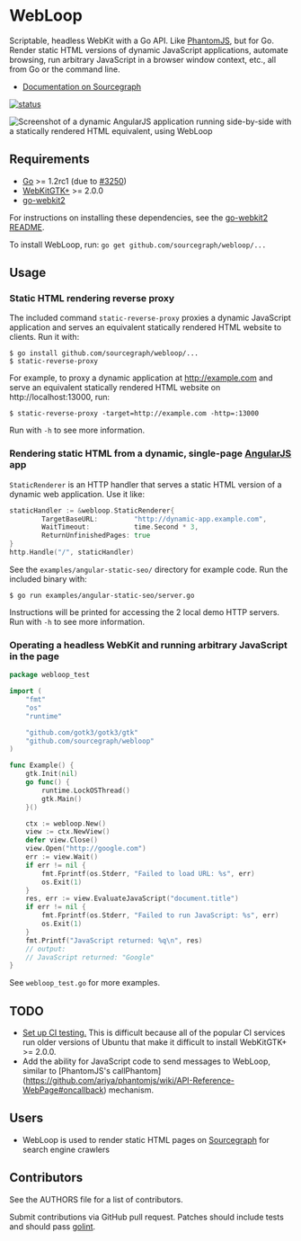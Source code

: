 # WebLoop

Scriptable, headless WebKit with a Go API. Like [PhantomJS](http://phantomjs.org/), but for Go. Render static HTML versions of dynamic JavaScript applications, automate browsing, run arbitrary JavaScript in a browser window context, etc., all from Go or the command line.

* [Documentation on Sourcegraph](https://sourcegraph.com/github.com/sourcegraph/webloop/tree)

[![status](https://sourcegraph.com/api/repos/github.com/sourcegraph/webloop/badges/status.png)](https://sourcegraph.com/github.com/sourcegraph/webloop)

![Screenshot of a dynamic AngularJS application running side-by-side with a statically rendered HTML equivalent, using WebLoop](https://s3-us-west-2.amazonaws.com/sourcegraph-assets/webloop.png)

## Requirements

* [Go](http://golang.org) >= 1.2rc1 (due to [#3250](https://code.google.com/p/go/issues/detail?id=3250))
* [WebKitGTK+](http://webkitgtk.org/) >= 2.0.0
* [go-webkit2](https://sourcegraph.com/github.com/sourcegraph/go-webkit2/readme)

For instructions on installing these dependencies, see the [go-webkit2
README](https://sourcegraph.com/github.com/sourcegraph/go-webkit2/readme).

To install WebLoop, run: `go get github.com/sourcegraph/webloop/...`


## Usage


### Static HTML rendering reverse proxy

The included command `static-reverse-proxy` proxies a dynamic JavaScript application and serves an equivalent statically rendered HTML website to clients. Run it with:

```
$ go install github.com/sourcegraph/webloop/...
$ static-reverse-proxy
```

For example, to proxy a dynamic application at http://example.com and serve an
equivalent statically rendered HTML website on http://localhost:13000, run:

```
$ static-reverse-proxy -target=http://example.com -http=:13000
```

Run with `-h` to see more information.


### Rendering static HTML from a dynamic, single-page [AngularJS](http://angularjs.org) app

`StaticRenderer` is an HTTP handler that serves a static HTML version of a
dynamic web application. Use it like:

```go
staticHandler := &webloop.StaticRenderer{
        TargetBaseURL:         "http://dynamic-app.example.com",
        WaitTimeout:           time.Second * 3,
        ReturnUnfinishedPages: true
}
http.Handle("/", staticHandler)
```

See the `examples/angular-static-seo/` directory for example code. Run the included binary with:

```
$ go run examples/angular-static-seo/server.go
```

Instructions will be printed for accessing the 2 local demo HTTP servers. Run
with `-h` to see more information.


### Operating a headless WebKit and running arbitrary JavaScript in the page

```go
package webloop_test

import (
	"fmt"
	"os"
	"runtime"

	"github.com/gotk3/gotk3/gtk"
	"github.com/sourcegraph/webloop"
)

func Example() {
	gtk.Init(nil)
	go func() {
		runtime.LockOSThread()
		gtk.Main()
	}()

	ctx := webloop.New()
	view := ctx.NewView()
	defer view.Close()
	view.Open("http://google.com")
	err := view.Wait()
	if err != nil {
		fmt.Fprintf(os.Stderr, "Failed to load URL: %s", err)
		os.Exit(1)
	}
	res, err := view.EvaluateJavaScript("document.title")
	if err != nil {
		fmt.Fprintf(os.Stderr, "Failed to run JavaScript: %s", err)
		os.Exit(1)
	}
	fmt.Printf("JavaScript returned: %q\n", res)
	// output:
	// JavaScript returned: "Google"
}
```

See `webloop_test.go` for more examples.


## TODO

* [Set up CI testing.](https://github.com/sourcegraph/webloop/issues/1) This
  is difficult because all of the popular CI services run older versions of
  Ubuntu that make it difficult to install WebKitGTK+ >= 2.0.0.
* Add the ability for JavaScript code to send messages to WebLoop, similar to
  [PhantomJS's callPhantom]
  (https://github.com/ariya/phantomjs/wiki/API-Reference-WebPage#oncallback)
  mechanism.


## Users

* WebLoop is used to render static HTML pages on [Sourcegraph](https://sourcegraph.com) for search engine crawlers


## Contributors

See the AUTHORS file for a list of contributors.

Submit contributions via GitHub pull request. Patches should include tests and
should pass [golint](https://github.com/golang/lint).

